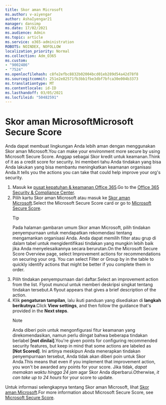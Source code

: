 ```yaml
---
title: Skor aman Microsoft
ms.author: v-aiyengar
author: AshaIyengar21
manager: dansimp
ms.date: 17/02/2021
ms.audience: Admin
ms.topic: article
ms.service: o365-administration
ROBOTS: NOINDEX, NOFOLLOW
localization_priority: Normal
ms.collection: Adm_O365
ms.custom:
- "9002486"
- "7524"
ms.openlocfilehash: c8fe2efbc8832b02004bcd01eb289d54a42d78f8
ms.sourcegitcommit: 251e2e82571fb3bb1fbe3dbf7bfca30e004b3373
ms.translationtype: MT
ms.contentlocale: id-ID
ms.lasthandoff: 03/05/2021
ms.locfileid: "50482591"
---
```

# <a name="microsoft-secure-score"></a><span data-ttu-id="ff13b-102">Skor aman Microsoft</span><span class="sxs-lookup"><span data-stu-id="ff13b-102">Microsoft Secure Score</span></span>

<span data-ttu-id="ff13b-103">Anda dapat membuat lingkungan Anda lebih aman dengan menggunakan Skor aman Microsoft.</span><span class="sxs-lookup"><span data-stu-id="ff13b-103">You can make your environment more secure by using Microsoft Secure Score.</span></span> <span data-ttu-id="ff13b-104">Anggap sebagai Skor kredit untuk keamanan.</span><span class="sxs-lookup"><span data-stu-id="ff13b-104">Think of it as a credit score for security.</span></span> <span data-ttu-id="ff13b-105">Ini memberi tahu Anda tindakan yang bisa Anda lakukan yang bisa membantu meningkatkan keamanan organisasi Anda.</span><span class="sxs-lookup"><span data-stu-id="ff13b-105">It tells you the actions you can take that could help improve your org's security.</span></span>

1. <span data-ttu-id="ff13b-106">Masuk ke [pusat kepatuhan & keamanan Office 365](https://go.microsoft.com/fwlink/p/?linkid=2077143).</span><span class="sxs-lookup"><span data-stu-id="ff13b-106">Go to the [Office 365 Security & Compliance Center](https://go.microsoft.com/fwlink/p/?linkid=2077143).</span></span>
1. <span data-ttu-id="ff13b-107">Pilih kartu Skor aman Microsoft atau masuk ke [Skor aman Microsoft](https://go.microsoft.com/fwlink/?linkid=2099589).</span><span class="sxs-lookup"><span data-stu-id="ff13b-107">Select the Microsoft Secure Score card or go to [Microsoft Secure Score](https://go.microsoft.com/fwlink/?linkid=2099589).</span></span>
    > [!TIP]
    >  <span data-ttu-id="ff13b-108">Pada halaman gambaran umum Skor aman Microsoft, pilih tindakan penyempurnaan untuk mendapatkan rekomendasi tentang mengamankan organisasi Anda. Anda dapat memilih filter atau grup di dalam tabel untuk mengidentifikasi tindakan yang mungkin lebih baik jika Anda menyelesaikannya secara berurutan.</span><span class="sxs-lookup"><span data-stu-id="ff13b-108">On the Microsoft Secure Score Overview page, select Improvement actions for recommendations on securing your org. You can select Filter or Group by in the table to quickly identify actions that might be better if you complete them in order.</span></span>
1. <span data-ttu-id="ff13b-109">Pilih tindakan penyempurnaan dari daftar.</span><span class="sxs-lookup"><span data-stu-id="ff13b-109">Select an improvement action from the list.</span></span> <span data-ttu-id="ff13b-110">Flyout muncul untuk memberi deskripsi singkat tentang tindakan tersebut.</span><span class="sxs-lookup"><span data-stu-id="ff13b-110">A flyout appears that gives a brief description of the action.</span></span>
1. <span data-ttu-id="ff13b-111">Klik **pengaturan tampilan**, lalu ikuti panduan yang disediakan di **langkah berikutnya**.</span><span class="sxs-lookup"><span data-stu-id="ff13b-111">Click **View settings**, and then follow the guidance that's provided in the **Next steps**.</span></span>
    > [!NOTE]
    > <span data-ttu-id="ff13b-112">Anda diberi poin untuk mengonfigurasi fitur keamanan yang direkomendasikan, namun perlu diingat bahwa beberapa tindakan berlabel **[not dinilai]**.</span><span class="sxs-lookup"><span data-stu-id="ff13b-112">You're given points for configuring recommended security features, but keep in mind that some actions are labeled as **[Not Scored]**.</span></span> <span data-ttu-id="ff13b-113">Ini artinya meskipun Anda menerapkan tindakan penyempurnaan tersebut, Anda tidak akan diberi poin untuk Skor Anda.</span><span class="sxs-lookup"><span data-stu-id="ff13b-113">This means that even if you implement that improvement action, you won't be awarded any points for your score.</span></span> <span data-ttu-id="ff13b-114">Jika tidak, *dapat memakan waktu hingga 24 jam* agar Skor Anda diperbarui.</span><span class="sxs-lookup"><span data-stu-id="ff13b-114">Otherwise, *it can take up to 24 hours* for your score to update.</span></span>

<span data-ttu-id="ff13b-115">Untuk informasi selengkapnya tentang Skor aman Microsoft, lihat [Skor aman Microsoft](https://go.microsoft.com/fwlink/?linkid=2103077).</span><span class="sxs-lookup"><span data-stu-id="ff13b-115">For more information about Microsoft Secure Score, see [Microsoft Secure Score](https://go.microsoft.com/fwlink/?linkid=2103077).</span></span>